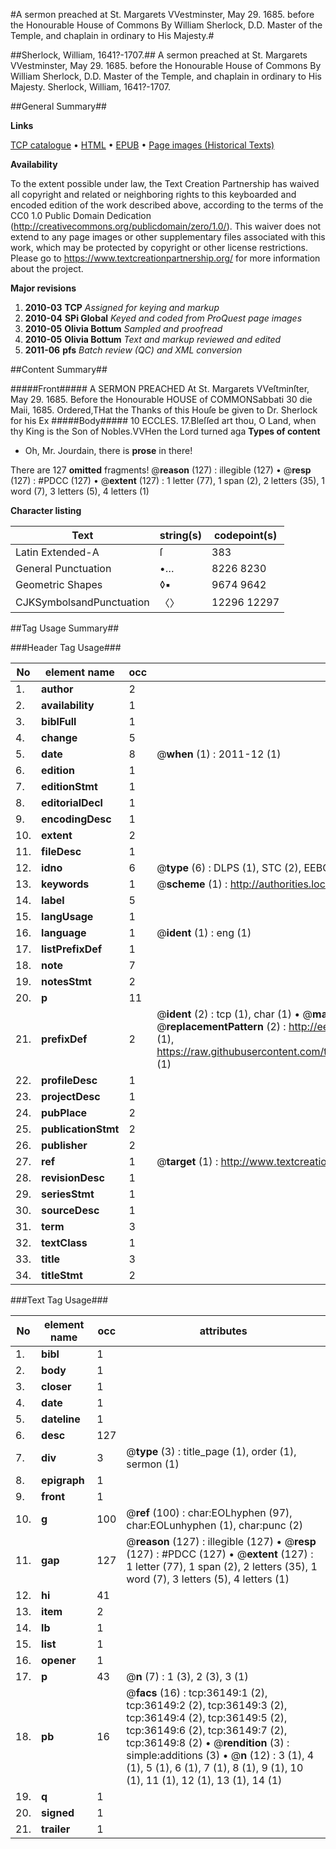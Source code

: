#A sermon preached at St. Margarets VVestminster, May 29. 1685. before the Honourable House of Commons By William Sherlock, D.D. Master of the Temple, and chaplain in ordinary to His Majesty.#

##Sherlock, William, 1641?-1707.##
A sermon preached at St. Margarets VVestminster, May 29. 1685. before the Honourable House of Commons By William Sherlock, D.D. Master of the Temple, and chaplain in ordinary to His Majesty.
Sherlock, William, 1641?-1707.

##General Summary##

**Links**

[TCP catalogue](http://www.ota.ox.ac.uk/tcp/)  • 
[HTML](http://tei.it.ox.ac.uk/tcp/Texts-HTML/free/A59/A59875.html)  • 
[EPUB](http://tei.it.ox.ac.uk/tcp/Texts-EPUB/free/A59/A59875.epub) • 
[Page images (Historical Texts)](https://historicaltexts.jisc.ac.uk/eebo-99831684e)

**Availability**

To the extent possible under law, the Text Creation Partnership has waived all copyright and related or neighboring rights to this keyboarded and encoded edition of the work described above, according to the terms of the CC0 1.0 Public Domain Dedication (http://creativecommons.org/publicdomain/zero/1.0/). This waiver does not extend to any page images or other supplementary files associated with this work, which may be protected by copyright or other license restrictions. Please go to https://www.textcreationpartnership.org/ for more information about the project.

**Major revisions**

1. __2010-03__ __TCP__ *Assigned for keying and markup*
1. __2010-04__ __SPi Global__ *Keyed and coded from ProQuest page images*
1. __2010-05__ __Olivia Bottum__ *Sampled and proofread*
1. __2010-05__ __Olivia Bottum__ *Text and markup reviewed and edited*
1. __2011-06__ __pfs__ *Batch review (QC) and XML conversion*

##Content Summary##

#####Front#####
A SERMON PREACHED At St. Margarets VVeſtminſter, May 29. 1685. Before the Honourable HOUSE of COMMONSabbati 30 die Maii, 1685.
Ordered,THat the Thanks of this Houſe be given to Dr. Sherlock for his Ex
#####Body#####
10 ECCLES. 17.Bleſſed art thou, O Land, when thy King is the Son of Nobles.VVHen the Lord turned aga
**Types of content**

  * Oh, Mr. Jourdain, there is **prose** in there!

There are 127 **omitted** fragments! 
 @__reason__ (127) : illegible (127)  •  @__resp__ (127) : #PDCC (127)  •  @__extent__ (127) : 1 letter (77), 1 span (2), 2 letters (35), 1 word (7), 3 letters (5), 4 letters (1)

**Character listing**


|Text|string(s)|codepoint(s)|
|---|---|---|
|Latin Extended-A|ſ|383|
|General Punctuation|•…|8226 8230|
|Geometric Shapes|◊▪|9674 9642|
|CJKSymbolsandPunctuation|〈〉|12296 12297|

##Tag Usage Summary##

###Header Tag Usage###

|No|element name|occ|attributes|
|---|---|---|---|
|1.|__author__|2||
|2.|__availability__|1||
|3.|__biblFull__|1||
|4.|__change__|5||
|5.|__date__|8| @__when__ (1) : 2011-12 (1)|
|6.|__edition__|1||
|7.|__editionStmt__|1||
|8.|__editorialDecl__|1||
|9.|__encodingDesc__|1||
|10.|__extent__|2||
|11.|__fileDesc__|1||
|12.|__idno__|6| @__type__ (6) : DLPS (1), STC (2), EEBO-CITATION (1), PROQUEST (1), VID (1)|
|13.|__keywords__|1| @__scheme__ (1) : http://authorities.loc.gov/ (1)|
|14.|__label__|5||
|15.|__langUsage__|1||
|16.|__language__|1| @__ident__ (1) : eng (1)|
|17.|__listPrefixDef__|1||
|18.|__note__|7||
|19.|__notesStmt__|2||
|20.|__p__|11||
|21.|__prefixDef__|2| @__ident__ (2) : tcp (1), char (1)  •  @__matchPattern__ (2) : ([0-9\-]+):([0-9IVX]+) (1), (.+) (1)  •  @__replacementPattern__ (2) : http://eebo.chadwyck.com/downloadtiff?vid=$1&page=$2 (1), https://raw.githubusercontent.com/textcreationpartnership/Texts/master/tcpchars.xml#$1 (1)|
|22.|__profileDesc__|1||
|23.|__projectDesc__|1||
|24.|__pubPlace__|2||
|25.|__publicationStmt__|2||
|26.|__publisher__|2||
|27.|__ref__|1| @__target__ (1) : http://www.textcreationpartnership.org/docs/. (1)|
|28.|__revisionDesc__|1||
|29.|__seriesStmt__|1||
|30.|__sourceDesc__|1||
|31.|__term__|3||
|32.|__textClass__|1||
|33.|__title__|3||
|34.|__titleStmt__|2||


###Text Tag Usage###

|No|element name|occ|attributes|
|---|---|---|---|
|1.|__bibl__|1||
|2.|__body__|1||
|3.|__closer__|1||
|4.|__date__|1||
|5.|__dateline__|1||
|6.|__desc__|127||
|7.|__div__|3| @__type__ (3) : title_page (1), order (1), sermon (1)|
|8.|__epigraph__|1||
|9.|__front__|1||
|10.|__g__|100| @__ref__ (100) : char:EOLhyphen (97), char:EOLunhyphen (1), char:punc (2)|
|11.|__gap__|127| @__reason__ (127) : illegible (127)  •  @__resp__ (127) : #PDCC (127)  •  @__extent__ (127) : 1 letter (77), 1 span (2), 2 letters (35), 1 word (7), 3 letters (5), 4 letters (1)|
|12.|__hi__|41||
|13.|__item__|2||
|14.|__lb__|1||
|15.|__list__|1||
|16.|__opener__|1||
|17.|__p__|43| @__n__ (7) : 1 (3), 2 (3), 3 (1)|
|18.|__pb__|16| @__facs__ (16) : tcp:36149:1 (2), tcp:36149:2 (2), tcp:36149:3 (2), tcp:36149:4 (2), tcp:36149:5 (2), tcp:36149:6 (2), tcp:36149:7 (2), tcp:36149:8 (2)  •  @__rendition__ (3) : simple:additions (3)  •  @__n__ (12) : 3 (1), 4 (1), 5 (1), 6 (1), 7 (1), 8 (1), 9 (1), 10 (1), 11 (1), 12 (1), 13 (1), 14 (1)|
|19.|__q__|1||
|20.|__signed__|1||
|21.|__trailer__|1||
